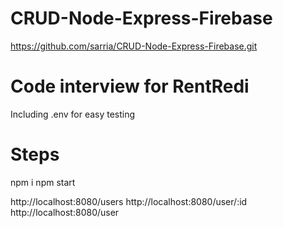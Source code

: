 # CRUD-Node-Express-Firebase
https://github.com/sarria/CRUD-Node-Express-Firebase.git
# Code interview for RentRedi
Including .env for easy testing

# Steps
npm i
npm start

http://localhost:8080/users
http://localhost:8080/user/:id
http://localhost:8080/user

